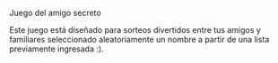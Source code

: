 Juego del amigo secreto

Este juego está diseñado para sorteos divertidos entre tus amigos y familiares seleccionado aleatoriamente un nombre a partir de una lista previamente ingresada :).
